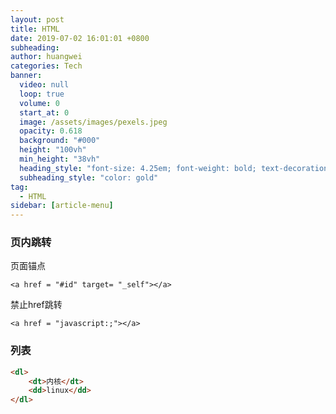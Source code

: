 ```yaml
---
layout: post
title: HTML
date: 2019-07-02 16:01:01 +0800
subheading: 
author: huangwei
categories: Tech
banner:
  video: null
  loop: true
  volume: 0
  start_at: 0
  image: /assets/images/pexels.jpeg
  opacity: 0.618
  background: "#000"
  height: "100vh"
  min_height: "38vh"
  heading_style: "font-size: 4.25em; font-weight: bold; text-decoration: underline"
  subheading_style: "color: gold"
tag: 
  - HTML
sidebar: [article-menu]
---
```


### 页内跳转

页面锚点

`<a href = "#id" target= "_self"></a>`

禁止href跳转

`<a href = "javascript:;"></a>`

### 列表

```html
<dl>
    <dt>内核</dt>
    <dd>linux</dd>
</dl>
```
